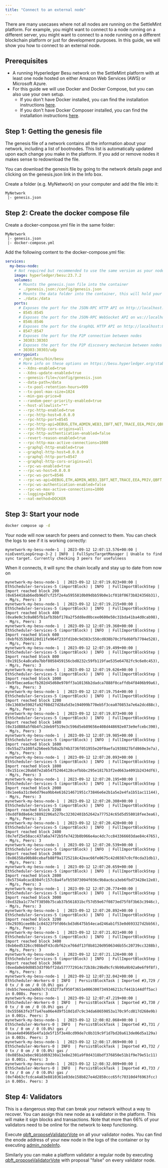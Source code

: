 ```yaml
---
title: "Connect to an external node"
---
```


There are many usecases where not all nodes are running on the SettleMint platform. For example, you might want to connect to a node running on a different server, you might want to connect to a node running on a different blockchain platform or just for development purposes. In this guide, we will show you how to connect to an external node.

## Prerequisites

- A running Hyperledger Besu network on the SettleMint platform with at least one node hosted on either Amazon Web Services (AWS) or Microsoft Azure.
- For this guide we will use Docker and Docker Compose, but you can also use your own setup.
  - If you don't have Docker installed, you can find the installation instructions [here](https://docs.docker.com/get-docker/).
  - If you don't have Docker Composer installed, you can find the installation instructions [here](https://docs.docker.com/compose/install/).

## Step 1: Getting the genesis file

The genesis file of a network contains all the information about your network, including a list of bootnodes. This list is automatically updated upon each change you make in the platform. If you add or remove nodes it makes sense to redownload the file.

You can download the genesis file by going to the network details page and clicking on the genesis.json link in the Info box.

Create a folder (e.g. MyNetwork) on your computer and add the file into it:

```
MyNetwork
 |- genesis.json
```

## Step 2: Create the docker compose file

Create a docker-compose.yml file in the same folder:

```
MyNetwork
 |- genesis.json
 |- docker-compose.yml
```

Add the following content to the docker-compose.yml file:

```yaml
services:
  my-besu-node:
    # Not required but recommended to use the same version as your nodes on the platform
    image: hyperledger/besu:23.7.2
    volumes:
      # Mounts the genesis.json file into the container
      - ./genesis.json:/config/genesis.json
      # Mounts the data folder into the container, this will hold your actual blockchain data
      - ./data:/data
    ports:
      # Exposes the port for the JSON-RPC HTTP API on http://localhost:8454
      - 8545:8545
      # Exposes the port for the JSON-RPC WebSocket API on ws://localhost:8546
      - 8546:8546
      # Exposes the port for the GraphQL HTTP API on http://localhost:8547
      - 8547:8547
      # Exposes the port for the P2P connection between nodes
      - 30303:30303
      # Exposes the port for the P2P discovery mechanism between nodes
      - 30303:30303/udp
    entrypoint:
      - /opt/besu/bin/besu
      # More info on these options on https://besu.hyperledger.org/stable/public-networks/reference/cli/options
      - --Xdns-enabled=true
      - --Xdns-update-enabled=true
      - --genesis-file=/config/genesis.json
      - --data-path=/data
      - --tx-pool-retention-hours=999
      - --tx-pool-max-size=1024
      - --min-gas-price=0
      - --random-peer-priority-enabled=true
      - --host-allowlist="*"
      - --rpc-http-enabled=true
      - --rpc-http-host=0.0.0.0
      - --rpc-http-port=8545
      - --rpc-http-api=DEBUG,ETH,ADMIN,WEB3,IBFT,NET,TRACE,EEA,PRIV,QBFT,PERM,TXPOOL,PLUGINS
      - --rpc-http-cors-origins=all
      - --rpc-http-authentication-enabled=false
      - --revert-reason-enabled=true
      - --rpc-http-max-active-connections=1000
      - --graphql-http-enabled=true
      - --graphql-http-host=0.0.0.0
      - --graphql-http-port=8547
      - --graphql-http-cors-origins=all
      - --rpc-ws-enabled=true
      - --rpc-ws-host=0.0.0.0
      - --rpc-ws-port=8546
      - --rpc-ws-api=DEBUG,ETH,ADMIN,WEB3,IBFT,NET,TRACE,EEA,PRIV,QBFT,PERM,TXPOOL,PLUGINS
      - --rpc-ws-authentication-enabled=false
      - --rpc-ws-max-active-connections=1000
      - --logging=INFO
      - --nat-method=DOCKER
```

## Step 3: Start your node

```bash
docker compose up -d
```

Your node will now search for peers and connect to them. You can check the logs to see if it is working correctly:

```
mynetwork-my-besu-node-1  | 2023-09-12 12:07:13.576+00:00 | nioEventLoopGroup-3-2 | INFO  | FullSyncTargetManager | Unable to find sync target. Currently checking 3 peers for usefulness
```

When it connects, it will sync the chain locally and stay up to date from now on

```
mynetwork-my-besu-node-1  | 2023-09-12 12:07:19.023+00:00 | EthScheduler-Services-5 (importBlock) | INFO  | FullImportBlockStep | Import reached block 200 (0x654418ab6edb96d7cf25f2e4a5955810b09dbb59b0e1cf018f0673b824356b31), - Mg/s, Peers: 3
mynetwork-my-besu-node-1  | 2023-09-12 12:07:19.215+00:00 | EthScheduler-Services-5 (importBlock) | INFO  | FullImportBlockStep | Import reached block 400 (0xa9e9c3c0a085fb1afb3bbf178a2f5dd8ed0bcee0600e50c31bda41ba4d0cab98), - Mg/s, Peers: 3
mynetwork-my-besu-node-1  | 2023-09-12 12:07:19.360+00:00 | EthScheduler-Services-5 (importBlock) | INFO  | FullImportBlockStep | Import reached block 600 (0xbf6353b60120d11fe964f233fd1b0c9d383c550cd038b70c3f6d60fb7704e528), - Mg/s, Peers: 3
mynetwork-my-besu-node-1  | 2023-09-12 12:07:19.499+00:00 | EthScheduler-Services-5 (importBlock) | INFO  | FullImportBlockStep | Import reached block 800 (0x1915c4a8ca9a7bbf8058459156cbd8232c59fb119fae535e64782fc9c6e0c453), - Mg/s, Peers: 3
mynetwork-my-besu-node-1  | 2023-09-12 12:07:19.626+00:00 | EthScheduler-Services-5 (importBlock) | INFO  | FullImportBlockStep | Import reached block 1000 (0x9fbecae6acfb202d45d60e970ff3a10136b2dadca7888f0caffdb4f8406b99a6), - Mg/s, Peers: 3
mynetwork-my-besu-node-1  | 2023-09-12 12:07:19.754+00:00 | EthScheduler-Services-5 (importBlock) | INFO  | FullImportBlockStep | Import reached block 1200 (0x13603e5902fa92f08d27d28a5d3e194099b770eb5f3cea070853a7e6a2dcd88c), - Mg/s, Peers: 3
mynetwork-my-besu-node-1  | 2023-09-12 12:07:19.873+00:00 | EthScheduler-Services-5 (importBlock) | INFO  | FullImportBlockStep | Import reached block 1400 (0x31d888a5f6b4fc2deb9f519e3c596d5eb89656e408d448692e073e9efcebc390), - Mg/s, Peers: 3
mynetwork-my-besu-node-1  | 2023-09-12 12:07:19.985+00:00 | EthScheduler-Services-5 (importBlock) | INFO  | FullImportBlockStep | Import reached block 1600 (0x55a27a108fa2b6eeb7b8a2b74b3736f051955e20f0aefa1938827bfd860e3e7a), - Mg/s, Peers: 3
mynetwork-my-besu-node-1  | 2023-09-12 12:07:20.093+00:00 | EthScheduler-Services-5 (importBlock) | INFO  | FullImportBlockStep | Import reached block 1800 (0x151cec20ab87e2ab54752464128cefbbbc295e1817b3f2ed663a4091b2434df6), - Mg/s, Peers: 3
mynetwork-my-besu-node-1  | 2023-09-12 12:07:20.195+00:00 | EthScheduler-Services-5 (importBlock) | INFO  | FullImportBlockStep | Import reached block 2000 (0x1ee6a31c0e6d79ea9bb4e616214671951c73846e6e2b1a5e2e4fa1b51ac11144), - Mg/s, Peers: 3
mynetwork-my-besu-node-1  | 2023-09-12 12:07:20.308+00:00 | EthScheduler-Services-5 (importBlock) | INFO  | FullImportBlockStep | Import reached block 2200 (0xddf8d8e64c38892206a527bc32302401b52642a777524c65d5d558018fee3ea6), - Mg/s, Peers: 3
mynetwork-my-besu-node-1  | 2023-09-12 12:07:20.420+00:00 | EthScheduler-Services-5 (importBlock) | INFO  | FullImportBlockStep | Import reached block 2400 (0x7ef25e58acc437a6a7472b5fe7423b0b966e4ac4dc7cc843366603dae84c4765), - Mg/s, Peers: 3
mynetwork-my-besu-node-1  | 2023-09-12 12:07:20.539+00:00 | EthScheduler-Services-5 (importBlock) | INFO  | FullImportBlockStep | Import reached block 2600 (0x86358a90b88cebafb88f9a1725218c42eac66fe0675c42d0387c0cf0cda31db1), - Mg/s, Peers: 3
mynetwork-my-besu-node-1  | 2023-09-12 12:07:20.659+00:00 | EthScheduler-Services-5 (importBlock) | INFO  | FullImportBlockStep | Import reached block 2800 (0x5734a0cac8304fc157c8a4fafb55073094f036c9b8ac6ca3eb6fbd73428e12e8), - Mg/s, Peers: 3
mynetwork-my-besu-node-1  | 2023-09-12 12:07:20.774+00:00 | EthScheduler-Services-5 (importBlock) | INFO  | FullImportBlockStep | Import reached block 3000 (0xd32ba1c77e7f3850b75cab37b561831bcf57d59e67f0873ed75f8f3b63c3946c), - Mg/s, Peers: 3
mynetwork-my-besu-node-1  | 2023-09-12 12:07:20.892+00:00 | EthScheduler-Services-5 (importBlock) | INFO  | FullImportBlockStep | Import reached block 3200 (0x29391cee08c1c04323f9fd66cbd3d6475b54ecad246ab1f53e0d693327d2bb56), - Mg/s, Peers: 3
mynetwork-my-besu-node-1  | 2023-09-12 12:07:21.021+00:00 | EthScheduler-Services-5 (importBlock) | INFO  | FullImportBlockStep | Import reached block 3400 (0xb6ed5326cc98bbdf43cdbf62ce766df13f8b8120d9506346b55c20739cc3288b), - Mg/s, Peers: 3
mynetwork-my-besu-node-1  | 2023-09-12 12:07:21.126+00:00 | EthScheduler-Services-5 (importBlock) | INFO  | FullImportBlockStep | Import reached block 3600 (0xeda0eb9d0853d3f9bff2da577772914c72b38c29bd9cfc9b90a9b92a0e6f9f8f), - Mg/s, Peers: 3
mynetwork-my-besu-node-1  | 2023-09-12 12:07:32.042+00:00 | EthScheduler-Workers-0 | INFO  | PersistBlockTask | Imported #3,729 / 0 tx / 0 om / 0 (0.0%) gas / (0xb5c7eeea2ad6b7c7cd32f7af950f3651e0063007349346213cf441b144dff5ac) in 0.008s. Peers: 3
mynetwork-my-besu-node-1  | 2023-09-12 12:07:47.219+00:00 | EthScheduler-Workers-0 | INFO  | PersistBlockTask | Imported #3,730 / 0 tx / 0 om / 0 (0.0%) gas / (0x555663fe3f7a47ea06e4d9f510d1d7c9c34da68659853a170c9fcd817d268e9b) in 0.001s. Peers: 3
mynetwork-my-besu-node-1  | 2023-09-12 12:08:02.068+00:00 | EthScheduler-Workers-0 | INFO  | PersistBlockTask | Imported #3,731 / 0 tx / 0 om / 0 (0.0%) gas / (0xae4e049605e4fa1de5f15f3e48cd99de7c0b319c9f1d7bd20a613de06d5a129a) in 0.003s. Peers: 3
mynetwork-my-besu-node-1  | 2023-09-12 12:08:17.069+00:00 | EthScheduler-Workers-0 | INFO  | PersistBlockTask | Imported #3,732 / 0 tx / 0 om / 0 (0.0%) gas / (0x085ba2ebec981dd69230a13e8e2301a9f0d4318bdf376850e51b1f9e79e51c11) in 0.001s. Peers: 3
mynetwork-my-besu-node-1  | 2023-09-12 12:08:32.009+00:00 | EthScheduler-Workers-0 | INFO  | PersistBlockTask | Imported #3,733 / 0 tx / 0 om / 0 (0.0%) gas / (0xf4b63cfcdca4a83e8810361e03de158b827e4d2850ccc65fc70310d4f6963fcc) in 0.005s. Peers: 3
```

## Step 4: Validators

This is a dangerous step that can break your network without a way to recover. You can assign this new node as a validator in the platform. This will make it sign blocks and transactions. Note that more than 66% of your validators need to be online for the network to keep functioning.

Execute [qbft_proposeValidatorVote](https://besu.hyperledger.org/stable/private-networks/reference/api#qbft_proposevalidatorvote) on all your validator nodes. You can find the enode address of your new node in the logs of the container or by executing [admin_nodeInfo](https://besu.hyperledger.org/stable/public-networks/reference/api#admin_nodeinfo).

Similarly you can make a platform validator a regular node by executing [qbft_proposeValidatorVote](https://besu.hyperledger.org/stable/private-networks/reference/api#qbft_proposevalidatorvote) with proposal "false" on every validator node.
